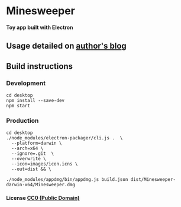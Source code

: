 # Minesweeper

**Toy app built with Electron**

## Usage detailed on <a href='https://manur.github.io/blog/2016/05/30/a-modern-minesweeper-clone/'>author's blog</a>


## Build instructions

### Development
```
cd desktop
npm install --save-dev
npm start
```

### Production
```
cd desktop
./node_modules/electron-packager/cli.js .  \
  --platform=darwin \
  --arch=x64 \
  --ignore=.git  \
  --overwrite \
  --icon=images/icon.icns \
  --out=dist && \

./node_modules/appdmg/bin/appdmg.js build.json dist/Minesweeper-darwin-x64/Minesweeper.dmg
```

#### License [CC0 (Public Domain)](LICENSE.md)
